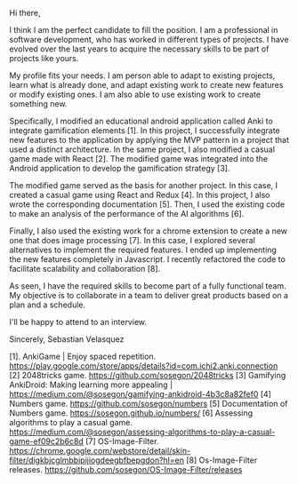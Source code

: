 Hi there,

I think I am the perfect candidate to fill the position. I am a professional in software development, who has worked in different types of projects. I have evolved over the last years to acquire the necessary skills to be part of projects like yours.

My profile fits your needs. I am person able to adapt to existing projects, learn what is already done, and adapt existing work to create new features or modify existing ones. I am also able to use existing work to create something new.

Specifically, I modified an educational android application called Anki to integrate gamification elements [1]. In this project, I successfully integrate new features to the application by applying the MVP pattern in a project that used a distinct architecture. In the same project, I also modified a casual game made with React [2]. The modified game was integrated into the Android application to develop the gamification strategy [3].

The modified game served as the basis for another project. In this case, I created a casual game using React and Redux [4]. In this project, I also wrote the corresponding documentation [5]. Then, I used the existing code to make an analysis of the performance of the AI algorithms [6].

Finally, I also used the existing work for a chrome extension to create a new one that does image processing [7]. In this case, I explored several alternatives to implement the required features. I ended up implementing the new features completely in Javascript. I recently refactored the code to facilitate scalability and collaboration [8].

As seen, I have the required skills to become part of a fully functional team. My objective is to collaborate in a team to deliver great products based on a plan and a schedule.

I'll be happy to attend to an interview.

Sincerely,
Sebastian Velasquez

[1]. AnkiGame | Enjoy spaced repetition. https://play.google.com/store/apps/details?id=com.ichi2.anki.connection
[2] 2048tricks game. https://github.com/sosegon/2048tricks
[3] Gamifying AnkiDroid: Making learning more appealing | https://medium.com/@sosegon/gamifying-ankidroid-4b3c8a82fef0
[4] Numbers game. https://github.com/sosegon/numbers
[5] Documentation of Numbers game. https://sosegon.github.io/numbers/
[6] Assessing algorithms to play a casual game. https://medium.com/@sosegon/assessing-algorithms-to-play-a-casual-game-ef09c2b6c8d
[7] OS-Image-Filter. https://chrome.google.com/webstore/detail/skin-filter/digkbjcglmbbipijiogdeegbfbepgdon?hl=en
[8] Os-Image-Filter releases. https://github.com/sosegon/OS-Image-Filter/releases